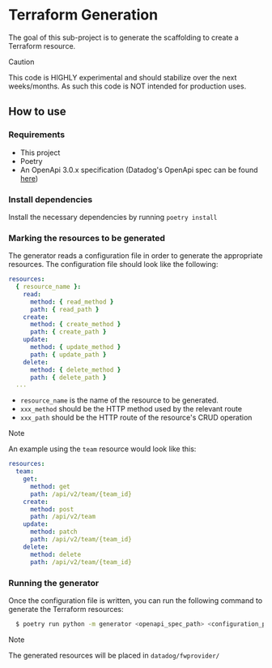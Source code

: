 # Terraform Generation

The goal of this sub-project is to generate the scaffolding to create a Terraform resource.

> [!CAUTION]
> This code is HIGHLY experimental and should stabilize over the next weeks/months. As such this code is NOT intended for production uses.

## How to use

### Requirements

- This project
- Poetry
- An OpenApi 3.0.x specification (Datadog's OpenApi spec can be found [here](https://github.com/DataDog/datadog-api-client-go/tree/master/.generator/schemas))

### Install dependencies

Install the necessary dependencies by running `poetry install`

### Marking the resources to be generated

The generator reads a configuration file in order to generate the appropriate resources.
The configuration file should look like the following:

```yaml
resources:
  { resource_name }:
    read:
      method: { read_method }
      path: { read_path }
    create:
      method: { create_method }
      path: { create_path }
    update:
      method: { update_method }
      path: { update_path }
    delete:
      method: { delete_method }
      path: { delete_path }
  ...
```

- `resource_name` is the name of the resource to be generated.
- `xxx_method` should be the HTTP method used by the relevant route
- `xxx_path` should be the HTTP route of the resource's CRUD operation

> [!NOTE]
> An example using the `team` resource would look like this:
>
> ```yaml
> resources:
>   team:
>     get:
>       method: get
>       path: /api/v2/team/{team_id}
>     create:
>       method: post
>       path: /api/v2/team
>     update:
>       method: patch
>       path: /api/v2/team/{team_id}
>     delete:
>       method: delete
>       path: /api/v2/team/{team_id}
> ```

### Running the generator

Once the configuration file is written, you can run the following command to generate the Terraform resources:

```sh
  $ poetry run python -m generator <openapi_spec_path> <configuration_path>
```

> [!NOTE]
> The generated resources will be placed in `datadog/fwprovider/`

